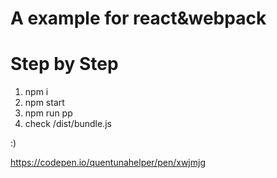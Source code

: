 # A example for react&webpack 

# Step by Step

1. npm i
2. npm start
3. npm run pp
4. check /dist/bundle.js



:)

https://codepen.io/quentunahelper/pen/xwjmjg
